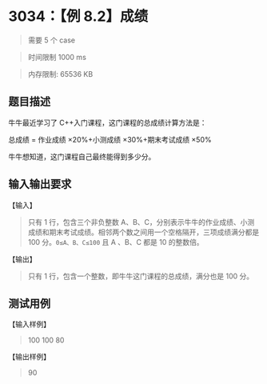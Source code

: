 # 3034：【例 8.2】成绩

> 需要 5 个 case

> 时间限制 1000 ms

> 内存限制: 65536 KB

## 题目描述

牛牛最近学习了 C++入门课程，这门课程的总成绩计算方法是：

总成绩 = 作业成绩 ×20%+小测成绩 ×30%+期末考试成绩 ×50%

牛牛想知道，这门课程自己最终能得到多少分。

## 输入输出要求

【输入】

> 只有 1 行，包含三个非负整数 A、B、C，分别表示牛牛的作业成绩、小测成绩和期末考试成绩。相邻两个数之间用一个空格隔开，三项成绩满分都是 100 分。`0≤A、B、C≤100` 且 A 、B、C 都是 10 的整数倍。

【输出】

> 只有 1 行，包含一个整数，即牛牛这门课程的总成绩，满分也是 100 分。

## 测试用例

【输入样例】

> 100 100 80

【输出样例】

> 90
